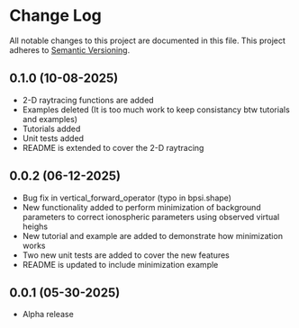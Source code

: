 # Change Log
All notable changes to this project are documented in this file. This project
adheres to [Semantic Versioning](https://semver.org/).

## 0.1.0 (10-08-2025)
* 2-D raytracing functions are added
* Examples deleted (It is too much work to keep consistancy btw tutorials and examples)
* Tutorials added
* Unit tests added
* README is extended to cover the 2-D raytracing

## 0.0.2 (06-12-2025)
* Bug fix in vertical_forward_operator (typo in bpsi.shape)
* New functionality added to perform minimization of background parameters to correct ionospheric parameters using observed virtual heighs
* New tutorial and example are added to demonstrate how minimization works
* Two new unit tests are added to cover the new features
* README is updated to include minimization example

## 0.0.1 (05-30-2025)
* Alpha release
